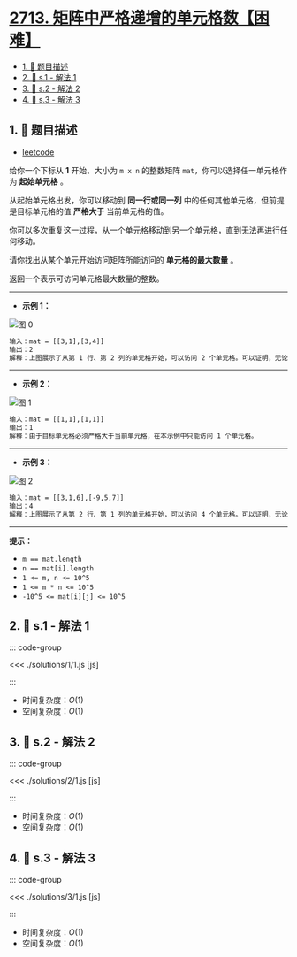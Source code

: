 # [2713. 矩阵中严格递增的单元格数【困难】](https://github.com/tnotesjs/TNotes.leetcode/tree/main/notes/2713.%20%E7%9F%A9%E9%98%B5%E4%B8%AD%E4%B8%A5%E6%A0%BC%E9%80%92%E5%A2%9E%E7%9A%84%E5%8D%95%E5%85%83%E6%A0%BC%E6%95%B0%E3%80%90%E5%9B%B0%E9%9A%BE%E3%80%91)

<!-- region:toc -->

- [1. 📝 题目描述](#1--题目描述)
- [2. 🎯 s.1 - 解法 1](#2--s1---解法-1)
- [3. 🎯 s.2 - 解法 2](#3--s2---解法-2)
- [4. 🎯 s.3 - 解法 3](#4--s3---解法-3)

<!-- endregion:toc -->

## 1. 📝 题目描述

- [leetcode](https://leetcode.cn/problems/maximum-strictly-increasing-cells-in-a-matrix/)

给你一个下标从 **1** 开始、大小为 `m x n` 的整数矩阵 `mat`，你可以选择任一单元格作为 **起始单元格** 。

从起始单元格出发，你可以移动到 **同一行或同一列** 中的任何其他单元格，但前提是目标单元格的值 **严格大于** 当前单元格的值。

你可以多次重复这一过程，从一个单元格移动到另一个单元格，直到无法再进行任何移动。

请你找出从某个单元开始访问矩阵所能访问的 **单元格的最大数量** 。

返回一个表示可访问单元格最大数量的整数。

---

- **示例 1：**

![图 0](https://cdn.jsdelivr.net/gh/tnotesjs/imgs@main/2025-09-27-23-24-46.png)

```txt
输入：mat = [[3,1],[3,4]]
输出：2
解释：上图展示了从第 1 行、第 2 列的单元格开始，可以访问 2 个单元格。可以证明，无论从哪个单元格开始，最多只能访问 2 个单元格，因此答案是 2 。
```

---

- **示例 2：**

![图 1](https://cdn.jsdelivr.net/gh/tnotesjs/imgs@main/2025-09-27-23-24-53.png)

```txt
输入：mat = [[1,1],[1,1]]
输出：1
解释：由于目标单元格必须严格大于当前单元格，在本示例中只能访问 1 个单元格。
```

---

- **示例 3：**

![图 2](https://cdn.jsdelivr.net/gh/tnotesjs/imgs@main/2025-09-27-23-25-00.png)

```txt
输入：mat = [[3,1,6],[-9,5,7]]
输出：4
解释：上图展示了从第 2 行、第 1 列的单元格开始，可以访问 4 个单元格。可以证明，无论从哪个单元格开始，最多只能访问 4 个单元格，因此答案是 4 。
```

---

**提示：**

- `m == mat.length`
- `n == mat[i].length`
- `1 <= m, n <= 10^5`
- `1 <= m * n <= 10^5`
- `-10^5 <= mat[i][j] <= 10^5`

## 2. 🎯 s.1 - 解法 1

::: code-group

<<< ./solutions/1/1.js [js]

:::

- 时间复杂度：$O(1)$
- 空间复杂度：$O(1)$

## 3. 🎯 s.2 - 解法 2

::: code-group

<<< ./solutions/2/1.js [js]

:::

- 时间复杂度：$O(1)$
- 空间复杂度：$O(1)$

## 4. 🎯 s.3 - 解法 3

::: code-group

<<< ./solutions/3/1.js [js]

:::

- 时间复杂度：$O(1)$
- 空间复杂度：$O(1)$
